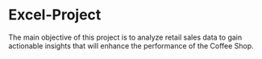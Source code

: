 # Excel-Project
The main objective of this project is to analyze retail sales data to gain actionable insights that will enhance the performance of the Coffee Shop.
